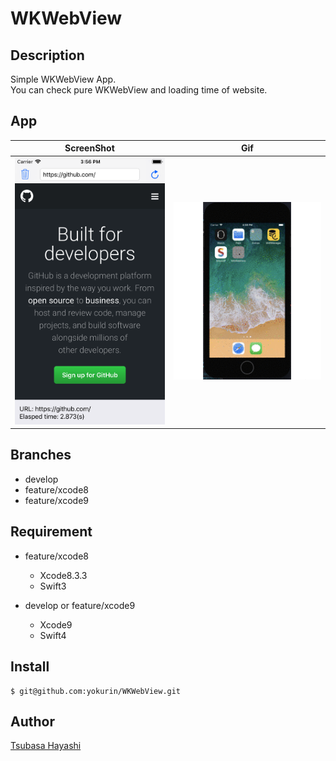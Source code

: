 # WKWebView
## Description
Simple WKWebView App.  
You can check pure WKWebView and loading time of website.  

## App
|ScreenShot|Gif|
|:-:|:-:|
|<img src="./Resource/ScreenShot.png" alt="screenshot" title="DEMO" width="250">|<img src="./Resource/demo.gif" alt="demo" title="DEMO">|


## Branches
- develop
- feature/xcode8
- feature/xcode9

## Requirement
- feature/xcode8
    - Xcode8.3.3
    - Swift3

- develop or feature/xcode9
    - Xcode9
    - Swift4

## Install
```
$ git@github.com:yokurin/WKWebView.git
```

## Author
[Tsubasa Hayashi](https://github.com/yokurin)

